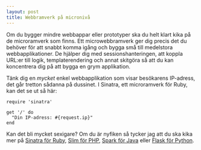 ```yaml
---
layout: post
title: Webbramverk på micronivå
---
```


Om du bygger mindre webbappar eller prototyper ska du helt klart kika på
de microramverk som finns. Ett microwebbramverk ger dig precis det
du behöver för att snabbt komma igång och bygga små till medelstora
webbapplikationer. De hjälper dig med sessionshanteringen, att koppla URL:er till logik,  templaterendering och annat skitgöra så att du kan koncentrera dig på att bygga en grym applikation.

Tänk dig en *mycket* enkel webbapplikation som visar besökarens IP-adress, det går
tretton sådanna på dussinet. I Sinatra, ett microramverk för
Ruby, kan det se ut så här:

<pre><code class="ruby">require 'sinatra'

get '/' do
  "Din IP-adress: #{request.ip}"
end
</code></pre>

Kan det bli mycket sexigare? Om du är nyfiken så tycker jag att du ska kika mer på [Sinatra för Ruby](http://www.sinatrarb.com), [Slim för PHP](http://www.slimframework.com), [Spark för Java](http://www.sparkjava.com) eller [Flask för Python](http://flask.pocoo.org).

